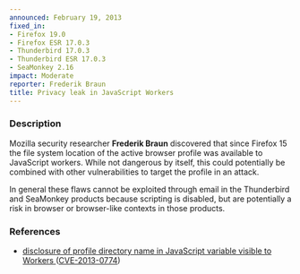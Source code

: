 ```yaml
---
announced: February 19, 2013
fixed_in:
- Firefox 19.0
- Firefox ESR 17.0.3
- Thunderbird 17.0.3
- Thunderbird ESR 17.0.3
- SeaMonkey 2.16
impact: Moderate
reporter: Frederik Braun
title: Privacy leak in JavaScript Workers
---
```


<h3>Description</h3>

<p>Mozilla security researcher <strong>Frederik Braun</strong> discovered that
since Firefox 15 the file system location of the active browser profile was
available to JavaScript workers. While not dangerous by itself, this could
potentially be combined with other vulnerabilities to target the profile in an
attack.
</p>

<p class="note">In general these flaws cannot be exploited through email in the
Thunderbird and SeaMonkey products because scripting is disabled, but are
potentially a risk in browser or browser-like contexts in those products.</p>


<h3>References</h3>

<ul>
  <li><a href="https://bugzilla.mozilla.org/show_bug.cgi?id=827193">
       disclosure of profile directory name in JavaScript variable visible to
Workers </a> (<a href="http://cve.mitre.org/cgi-bin/cvename.cgi?name=CVE-2013-0774" class="ex-ref">CVE-2013-0774</a>)</li>
</ul>



